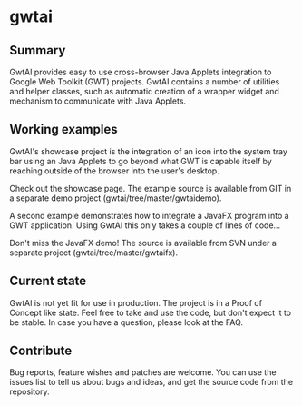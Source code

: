 # gwtai

## Summary

GwtAI provides easy to use cross-browser Java Applets integration to Google Web Toolkit (GWT) projects. GwtAI contains a number of utilities and helper classes, such as automatic creation of a wrapper widget and mechanism to communicate with Java Applets.

## Working examples

GwtAI's showcase project is the integration of an icon into the system tray bar using an Java Applets to go beyond what GWT is capable itself by reaching outside of the browser into the user's desktop.

Check out the showcase page. The example source is available from GIT in a separate demo project (gwtai/tree/master/gwtaidemo).

A second example demonstrates how to integrate a JavaFX program into a GWT application. Using GwtAI this only takes a couple of lines of code...

Don't miss the JavaFX demo! The source is available from SVN under a separate project (gwtai/tree/master/gwtaifx).

## Current state

GwtAI is not yet fit for use in production. The project is in a Proof of Concept like state. Feel free to take and use the code, but don't expect it to be stable. In case you have a question, please look at the FAQ.

## Contribute

Bug reports, feature wishes and patches are welcome. You can use the issues list to tell us about bugs and ideas, and get the source code from the repository. 
